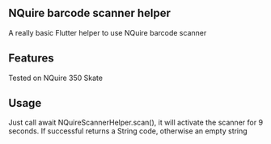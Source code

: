 ## NQuire barcode scanner helper
A really basic Flutter helper to use NQuire barcode scanner 

## Features
Tested on NQuire 350 Skate

## Usage
Just call await NQuireScannerHelper.scan(), it will activate the scanner for 9 seconds. If
successful returns a String code, otherwise an empty string

